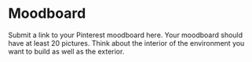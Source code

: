 # Moodboard
Submit a link to your Pinterest moodboard here. Your moodboard should have at least 20 pictures. Think about the interior of the environment you want to build as well as the exterior. 
